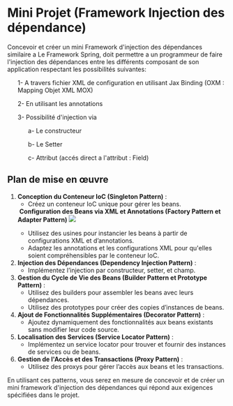 <h1>Mini Projet (Framework Injection des dépendance)</h1>
Concevoir et créer un mini Framework d'injection des dépendances similaire
a Le Framework Spring, doit permettre a un programmeur de faire l'injection des dépendances
entre les différents composant de son application respectant les possibilités
suivantes:
  <ol>1- A travers fichier XML de configuration en utilisant Jax Binding (OXM : Mapping
       Objet XML MOX)</ol>
  <ol>2- En utilisant les annotations</ol>
  <ol>
    <p>3- Possibilité d'injection via</p>
      <ul> a- Le constructeur </ul>
      <ul>b- Le Setter </ul>
      <ul>c- Attribut (accés direct a l'attribut : Field) </ul>

</ol>


<h2>Plan de mise en œuvre</h2>
<ol>
    <li>
        <strong>Conception du Conteneur IoC (Singleton Pattern)</strong> :
        <ul>
            <li>Créez un conteneur IoC unique pour gérer les beans.</li>
        </ul>
    </li>
    <img>
        <strong>Configuration des Beans via XML et Annotations (Factory Pattern et Adapter Pattern)</strong> 
        <img src="C:\Users\Hamza\Pictures\Screenshots\Capture d'écran 2024-06-18 191025.png"></img>
        <ul>
            <li>Utilisez des usines pour instancier les beans à partir de configurations XML et d’annotations.</li>
            <li>Adaptez les annotations et les configurations XML pour qu'elles soient compréhensibles par le conteneur IoC.</li>
        </ul>
    </li>
    <li>
        <strong>Injection des Dépendances (Dependency Injection Pattern)</strong> :
        <ul>
            <li>Implémentez l’injection par constructeur, setter, et champ.</li>
        </ul>
    </li>
    <li>
        <strong>Gestion du Cycle de Vie des Beans (Builder Pattern et Prototype Pattern)</strong> :
        <ul>
            <li>Utilisez des builders pour assembler les beans avec leurs dépendances.</li>
            <li>Utilisez des prototypes pour créer des copies d’instances de beans.</li>
        </ul>
    </li>
    <li>
        <strong>Ajout de Fonctionnalités Supplémentaires (Decorator Pattern)</strong> :
        <ul>
            <li>Ajoutez dynamiquement des fonctionnalités aux beans existants sans modifier leur code source.</li>
        </ul>
    </li>
    <li>
        <strong>Localisation des Services (Service Locator Pattern)</strong> :
        <ul>
            <li>Implémentez un service locator pour trouver et fournir des instances de services ou de beans.</li>
        </ul>
    </li>
    <li>
        <strong>Gestion de l'Accès et des Transactions (Proxy Pattern)</strong> :
        <ul>
            <li>Utilisez des proxys pour gérer l’accès aux beans et les transactions.</li>
        </ul>
    </li>
</ol>

<p>En utilisant ces patterns, vous serez en mesure de concevoir et de créer un mini framework d'injection des dépendances qui répond aux exigences spécifiées dans le projet.</p>

